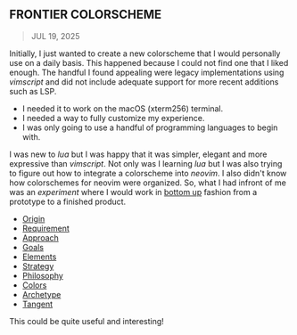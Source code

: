 ## FRONTIER COLORSCHEME
> JUL 19, 2025

Initially, I just wanted to create a new colorscheme that I would personally
use on a daily basis.  This happened because I could not find one that I liked
enough.  The handful I found appealing were legacy implementations using
_vimscript_ and did not include adequate support for more recent additions
such as LSP.

* I needed it to work on the macOS (xterm256) terminal.
* I needed a way to fully customize my experience.
* I was only going to use a handful of programming languages to begin with.

I was new to _lua_ but I was happy that it was simpler, elegant and
more expressive than _vimscript_.  Not only was I learning _lua_ but
I was also trying to figure out how to integrate a colorscheme into _neovim_.
I also didn't know how colorschemes for neovim were organized.
So, what I had infront of me was an _experiment_ where I would work in
[bottom up](https://rubocode.github.io/blog/2018-08-17/top-down-and-bottom-up)
fashion from a prototype to a finished product.

* [Origin](origin.md)
* [Requirement](requirement.md)
* [Approach](approach.md)
* [Goals](goals.md)
* [Elements](elements.md)
* [Strategy](strategy.md)
* [Philosophy](philosophy.md)
* [Colors](colors.md)
* [Archetype](archetype/README.md)
* [Tangent](tangent.md)

This could be quite useful and interesting!
